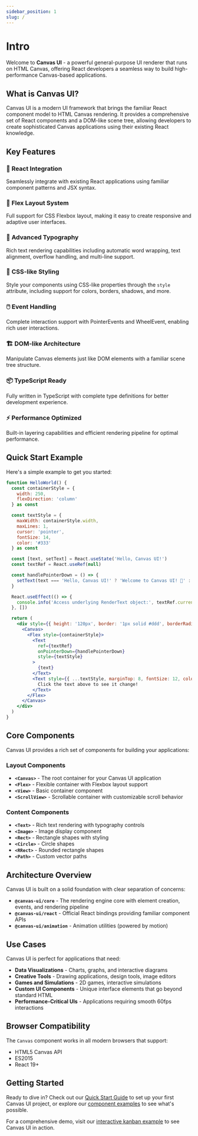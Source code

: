 ```yaml
---
sidebar_position: 1
slug: /
---
```


# Intro

Welcome to **Canvas UI** - a powerful general-purpose UI renderer that runs on HTML Canvas, offering React developers a seamless way to build high-performance Canvas-based applications.

## What is Canvas UI?

Canvas UI is a modern UI framework that brings the familiar React component model to HTML Canvas rendering. It provides a comprehensive set of React components and a DOM-like scene tree, allowing developers to create sophisticated Canvas applications using their existing React knowledge.

## Key Features

### 🎯 **React Integration**
Seamlessly integrate with existing React applications using familiar component patterns and JSX syntax.

### 📐 **Flex Layout System**
Full support for CSS Flexbox layout, making it easy to create responsive and adaptive user interfaces.

### 📝 **Advanced Typography**
Rich text rendering capabilities including automatic word wrapping, text alignment, overflow handling, and multi-line support.

### 🎨 **CSS-like Styling**
Style your components using CSS-like properties through the `style` attribute, including support for colors, borders, shadows, and more.

### 🖱️ **Event Handling**
Complete interaction support with PointerEvents and WheelEvent, enabling rich user interactions.

### 🏗️ **DOM-like Architecture**
Manipulate Canvas elements just like DOM elements with a familiar scene tree structure.

### 📦 **TypeScript Ready**
Fully written in TypeScript with complete type definitions for better development experience.

### ⚡ **Performance Optimized**
Built-in layering capabilities and efficient rendering pipeline for optimal performance.

## Quick Start Example

Here's a simple example to get you started:

```jsx live
function HelloWorld() {
  const containerStyle = {
    width: 250,
    flexDirection: 'column'
  } as const

  const textStyle = {
    maxWidth: containerStyle.width,
    maxLines: 1,
    cursor: 'pointer',
    fontSize: 14,
    color: '#333'
  } as const

  const [text, setText] = React.useState('Hello, Canvas UI!')
  const textRef = React.useRef(null)

  const handlePointerDown = () => {
    setText(text === 'Hello, Canvas UI!' ? 'Welcome to Canvas UI! 🎉' : 'Hello, Canvas UI!')
  }

  React.useEffect(() => {
    console.info('Access underlying RenderText object:', textRef.current)
  }, [])

  return (
    <div style={{ height: '120px', border: '1px solid #ddd', borderRadius: '4px' }}>
      <Canvas>
        <Flex style={containerStyle}>
          <Text
            ref={textRef}
            onPointerDown={handlePointerDown}
            style={textStyle}
          >
            {text}
          </Text>
          <Text style={{ ...textStyle, marginTop: 8, fontSize: 12, color: '#666' }}>
            Click the text above to see it change!
          </Text>
        </Flex>
      </Canvas>
    </div>
  )
}
```

## Core Components

Canvas UI provides a rich set of components for building your applications:

### Layout Components
- **`<Canvas>`** - The root container for your Canvas UI application
- **`<Flex>`** - Flexible container with Flexbox layout support
- **`<View>`** - Basic container component
- **`<ScrollView>`** - Scrollable container with customizable scroll behavior

### Content Components
- **`<Text>`** - Rich text rendering with typography controls
- **`<Image>`** - Image display component
- **`<Rect>`** - Rectangle shapes with styling
- **`<Circle>`** - Circle shapes
- **`<RRect>`** - Rounded rectangle shapes
- **`<Path>`** - Custom vector paths

## Architecture Overview

Canvas UI is built on a solid foundation with clear separation of concerns:

- **`@canvas-ui/core`** - The rendering engine core with element creation, events, and rendering pipeline
- **`@canvas-ui/react`** - Official React bindings providing familiar component APIs
- **`@canvas-ui/animation`** - Animation utilities (powered by motion)

## Use Cases

Canvas UI is perfect for applications that need:

- **Data Visualizations** - Charts, graphs, and interactive diagrams
- **Creative Tools** - Drawing applications, design tools, image editors
- **Games and Simulations** - 2D games, interactive simulations
- **Custom UI Components** - Unique interface elements that go beyond standard HTML
- **Performance-Critical UIs** - Applications requiring smooth 60fps interactions

## Browser Compatibility

The `Canvas` component works in all modern browsers that support:
- HTML5 Canvas API
- ES2015
- React 19+

## Getting Started

Ready to dive in? Check out our [Quick Start Guide](./quick-start/installation) to set up your first Canvas UI project, or explore our [component examples](./tutorial-basics/create-a-page) to see what's possible.

For a comprehensive demo, visit our [interactive kanban example](https://alibaba.github.io/canvas-ui/examples/task) to see Canvas UI in action.

